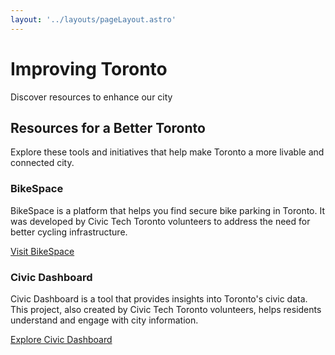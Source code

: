 ```yaml
---
layout: '../layouts/pageLayout.astro'
---
```

# Improving Toronto

Discover resources to enhance our city

## Resources for a Better Toronto

Explore these tools and initiatives that help make Toronto a more livable and connected city.

### BikeSpace

BikeSpace is a platform that helps you find secure bike parking in Toronto. It was developed by Civic Tech Toronto volunteers to address the need for better cycling infrastructure.

[Visit BikeSpace](https://bikespace.ca/)

### Civic Dashboard

Civic Dashboard is a tool that provides insights into Toronto's civic data. This project, also created by Civic Tech Toronto volunteers, helps residents understand and engage with city information.

[Explore Civic Dashboard](https://civicdashboard.ca/)
